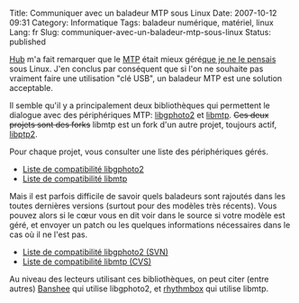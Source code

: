 Title: Communiquer avec un baladeur MTP sous Linux
Date: 2007-10-12 09:31
Category: Informatique
Tags: baladeur numérique, matériel, linux
Lang: fr
Slug: communiquer-avec-un-baladeur-mtp-sous-linux
Status: published

[Hub](http://www.figuiere.net/) m'a fait remarquer que le
[MTP](http://en.wikipedia.org/wiki/Media_Transfer_Protocol) était mieux
géré[que je ne le
pensais](/post/2007/10/12/Choisir-son-baladeur-numerique-compatible-Linux-et-Ogg/Vorbis)
sous Linux. J'en conclus par conséquent que si l'on ne souhaite pas vraiment
faire une utilisation "clé USB", un baladeur MTP est une solution acceptable.

Il semble qu'il y a principalement deux bibliothèques qui permettent le
dialogue avec des périphériques MTP:
[libgphoto2](http://www.gphoto.org/proj/libgphoto2/) et
[libmtp](http://libmtp.sourceforge.net/). ~~Ces deux projets sont des forks~~
libmtp est un fork d'un autre projet, toujours actif,
[libptp2](http://libptp.sourceforge.net/).

Pour chaque projet, vous consulter une liste des périphériques gérés.

- [Liste de compatibilité libgphoto2](http://www.gphoto.org/proj/libgphoto2/support.php)
- [Liste de compatibilité libmtp](http://libmtp.sourceforge.net/index.php?page=compatibility)

Mais il est parfois difficile de savoir quels baladeurs sont rajoutés dans les
toutes dernières versions (surtout pour des modèles très récents). Vous pouvez
alors si le cœur vous en dit voir dans le source si votre modèle est géré, et
envoyer un patch ou les quelques informations nécessaires dans le cas où il ne
l'est pas.

- [Liste de compatibilité libgphoto2
  (SVN)](http://gphoto.svn.sourceforge.net/viewvc/gphoto/trunk/libgphoto2/camlibs/ptp2/library.c?view=markup)
- [Liste de compatibilité libmtp
  (CVS)](http://libmtp.cvs.sourceforge.net/libmtp/libmtp/src/libusb-glue.c?revision=1.231&view=markup)

Au niveau des lecteurs utilisant ces bibliothèques, on peut citer (entre
autres) [Banshee](http://www.banshee-project.org) qui utilise libgphoto2, et
[rhythmbox](http://www.gnome.org/projects/rhythmbox/) qui utilise libmtp.
